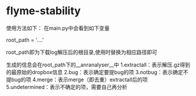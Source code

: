# flyme-stability
使用方法如下：
在main.py中会看到如下变量

root_path = '....'

root_path即为下载log解压后的根目录,使用时替换为相应路径即可


生成的信息会在root_path下的__anranalyser__中
1.extractall：表示解压.gz得到的最原始的dropbox信息
2.bug：表示确定要提bug的项
3.notbug：表示确定不提bug的项
4.merge：表示merge（即去重）extractall后的项
5.undetermined：表示不确定的项，需要自己再分析
